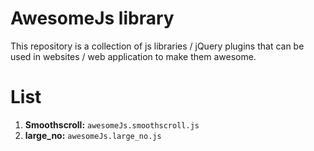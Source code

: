 AwesomeJs library
============================

This repository is a collection of js libraries / jQuery plugins that can be used in websites / web application to make them awesome.

List
===========================
1. **Smoothscroll:** `awesomeJs.smoothscroll.js`
2. **large_no:** `awesomeJs.large_no.js`
